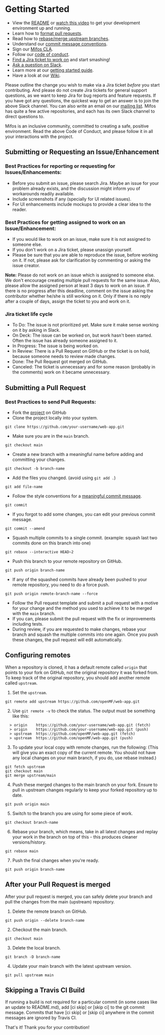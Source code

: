 # Getting Started

- View the [README](./README.md) or [watch this video](https://youtu.be/OnxxC3K2oro) to get your development environment up and running.
- Learn how to [format pull requests](#submitting-a-pull-request).
- Read how to [rebase/merge upstream branches](#configuring-remotes).
- Understand our [commit message conventions](./.github/COMMIT_MESSAGE.md).
- Sign our [Mifos CLA](http://mifos.org/about-us/financial-legal/mifos-contributor-agreement/).
- Follow our [code of conduct](https://mifos.org/resources/community/code-of-conduct/).
- [Find a Jira ticket to work on](https://mifosforge.jira.com/browse/WEB) and start smashing!
- [Ask a question on Slack](https://app.slack.com/client/T0F5GHE8Y/CJJGJLN10).
- Learn more at our [getting started guide](https://mifosforge.jira.com/wiki/spaces/RES/pages/464322561/New+Contributor+Getting+Started+Guide).
- Have a look at our [Wiki](https://github.com/openMF/web-app/wiki).

Please outline the change you wish to make via a Jira ticket _before_ you start contributing. And please do not create Jira tickets for general support questions, as we want to keep Jira for bug reports and feature requests. If you have got any questions, the quickest way to get an answer is to join the above Slack channel. You can also write an email on our [mailing list](https://sourceforge.net/projects/mifos/lists/mifos-developer). Mifos has quite a few active repositories, and each has its own Slack channel to direct questions to.

Mifos is an inclusive community, committed to creating a safe, positive environment. Read the above Code of Conduct, and please follow it in all your interactions with the project.

## Submitting or Requesting an Issue/Enhancement

### Best Practices for reporting or requesting for Issues/Enhancements:

- Before you submit an issue, please search Jira. Maybe an issue for your problem already exists, and the discussion might inform you of workarounds readily available.
- Include screenshots if any (specially for UI related issues).
- For UI enhancements include mockups to provide a clear idea to the reader.

### Best Practices for getting assigned to work on an Issue/Enhancement:

- If you would like to work on an issue, make sure it is not assigned to someone else.
- If you don't work on a Jira ticket, please unassign yourself.
- Please be sure that you are able to reproduce the issue, before working on it. If not, please ask for clarification by commenting or asking the issue creator.

**Note:** Please do not work on an issue which is assigned to someone else. We don't encourage creating multiple pull requests for the same issue. Also, please allow the assigned person at least 3 days to work on an issue. If there is no progress after this deadline, comment on the issue asking the contributor whether he/she is still working on it. Only if there is no reply after a couple of days, assign the ticket to you and work on it.

### Jira ticket life cycle

- To Do: The issue is not prioritized yet. Make sure it make sense working on it by asking in Slack.
- On Deck: The issue can be worked on, but work hasn't been started. Often the issue has already someone assigned to it.
- In Progress: The issue is being worked on.
- In Review: There is a Pull Request on GitHub or the ticket is on hold, because someone needs to review made changes.
- Done: The Pull Request got merged on GitHub.
- Canceled: The ticket is unnecessary and for some reason (probably in the comments) work on it became unnecessary.

## Submitting a Pull Request

### Best Practices to send Pull Requests:

- Fork the [project](https://github.com/openMF/web-app) on GitHub
- Clone the project locally into your system.

```
git clone https://github.com/your-username/web-app.git
```

- Make sure you are in the `main` branch.

```
git checkout main
```

- Create a new branch with a meaningful name before adding and committing your changes.

```
git checkout -b branch-name
```

- Add the files you changed. (avoid using `git add .`)

```
git add file-name
```

- Follow the style conventions for a [meaningful commit message](./.github/COMMIT_MESSAGE.md).

```
git commit
```

- If you forgot to add some changes, you can edit your previous commit message.

```
git commit --amend
```

- Squash multiple commits to a single commit. (example: squash last two commits done on this branch into one)

```
git rebase --interactive HEAD~2
```

- Push this branch to your remote repository on GitHub.

```
git push origin branch-name
```

- If any of the squashed commits have already been pushed to your remote repository, you need to do a force push.

```
git push origin remote-branch-name --force
```

- Follow the Pull request template and submit a pull request with a motive for your change and the method you used to achieve it to be merged with the `main` branch.
- If you can, please submit the pull request with the fix or improvements including tests.
- During review, if you are requested to make changes, rebase your branch and squash the multiple commits into one again. Once you push these changes, the pull request will edit automatically.

## Configuring remotes

When a repository is cloned, it has a default remote called `origin` that points to your fork on GitHub, not the original repository it was forked from. To keep track of the original repository, you should add another remote called `upstream`.

1. Set the `upstream`.

```
git remote add upstream https://github.com/openMF/web-app.git
```

2. Use `git remote -v` to check the status. The output must be something like this:

```
  > origin    https://github.com/your-username/web-app.git (fetch)
  > origin    https://github.com/your-username/web-app.git (push)
  > upstream  https://github.com/openMF/web-app.git (fetch)
  > upstream  https://github.com/openMF/web-app.git (push)
```

3. To update your local copy with remote changes, run the following: (This will give you an exact copy of the current remote. You should not have any local changes on your main branch, if you do, use rebase instead.)

```
git fetch upstream
git checkout main
git merge upstream/main
```

4. Push these merged changes to the main branch on your fork. Ensure to pull in upstream changes regularly to keep your forked repository up to date.

```
git push origin main
```

5. Switch to the branch you are using for some piece of work.

```
git checkout branch-name
```

6. Rebase your branch, which means, take in all latest changes and replay your work in the branch on top of this - this produces cleaner versions/history.

```
git rebase main
```

7. Push the final changes when you're ready.

```
git push origin branch-name
```

## After your Pull Request is merged

After your pull request is merged, you can safely delete your branch and pull the changes from the main (upstream) repository.

1. Delete the remote branch on GitHub.

```
git push origin --delete branch-name
```

2. Checkout the main branch.

```
git checkout main
```

3. Delete the local branch.

```
git branch -D branch-name
```

4. Update your main branch with the latest upstream version.

```
git pull upstream main
```

## Skipping a Travis CI Build

If running a build is not required for a particular commit (in some cases like an update to README.md), add [ci skip] or [skip ci] to the git commit message. Commits that have [ci skip] or [skip ci] anywhere in the commit messages are ignored by Travis CI.

That's it! Thank you for your contribution!
